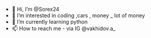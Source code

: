 - 👋 Hi, I’m @Sorex24
- 👀 I’m interested in coding ,cars , money _ lot of money
- 🌱 I’m currently learning python
- 📫 How to reach me - via IG @vakhidov.a_

<!---
Sorex24/Sorex24 is a ✨ special ✨ repository because its `README.md` (this file) appears on your GitHub profile.
You can click the Preview link to take a look at your changes.
--->

